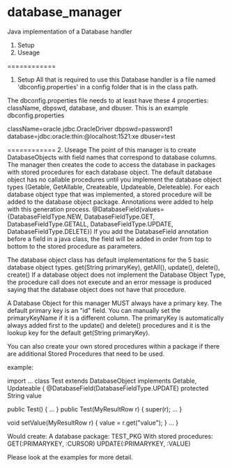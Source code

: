 database_manager
================

Java implementation of a Database handler

1. Setup
2. Useage



============
1. Setup
All that is required to use this Database handler is a file named 'dbconfig.properties' in a config folder that is in the class path.

The dbconfig.properties file needs to at least have these 4 properties: className, dbpswd, database, and dbuser. This is an example dbconfig.properties

className=oracle.jdbc.OracleDriver
dbpswd=password1
database=jdbc\:oracle\:thin\:@localhost\:1521\:xe
dbuser=test

============
2. Useage
The point of this manager is to create DatabaseObjects with field names that correspond to database columns.  The manager then creates the code to access the database in packages with stored procedures for each database object. The default database object has no callable procedures until you implement the database object types (Getable, GetAllable, Createable, Updateable, Deleteable). For each database object type that was implemented, a stored procedure will be added to the database object package. Annotations were added to help with this generation process.
@DatabaseField(values={DatabaseFieldType.NEW, DatabaseFieldType.GET, DatabaseFieldType.GETALL, DatabaseFieldType.UPDATE, DatabaseFieldType.DELETE})
If you add the DatabaseField annotation before a field in a java class, the field will be added in order from top to bottom to the stored procedure as parameters.

The database object class has default implementations for the 5 basic database object types.
get(String primaryKey), getAll(), update(), delete(), create()
If a database object does not implement the Database Object Type, the procedure call does not execute and an error message is produced saying that the database object does not have that procedure.

A Database Object for this manager MUST always have a primary key.  The default primary key is an "id" field. You can manually set the primaryKeyName if it is a different column.  The primaryKey is automatically always added first to the update() and delete() procedures and it is the lookup key for the default get(String primaryKey).

You can also create your own stored procedures within a package if there are additional Stored Procedures that need to be used.

example:

import ...
class Test extends DatabaseObject implements Getable, Updateable {
  @DatabaseField(DatabaseFieldType.UPDATE)
  protected String value
  
  public Test() { ... }
  public Test(MyResultRow r) { super(r); ... }
  
  void setValue(MyResultRow r) { value = r.get("value"); }
  ...
}

Would create:
  A database package:
    TEST_PKG
    With stored procedures:
      GET(:PRIMARYKEY, :CURSOR)
      UPDATE(:PRIMARYKEY, :VALUE)
    
Please look at the examples for more detail.
